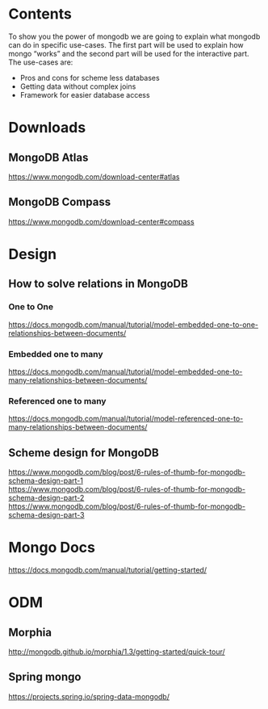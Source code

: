 # Contents
To show you the power of mongodb we are going to explain
what mongodb can do in specific use-cases. The first part
will be used to explain how mongo “works” and the second
part will be used for the interactive part. The use-cases are:

- Pros and cons for scheme less databases
- Getting data without complex joins
- Framework for easier database access

# Downloads
## MongoDB Atlas
https://www.mongodb.com/download-center#atlas

## MongoDB Compass
https://www.mongodb.com/download-center#compass

# Design
## How to solve relations in MongoDB
### One to One
https://docs.mongodb.com/manual/tutorial/model-embedded-one-to-one-relationships-between-documents/

### Embedded one to many
https://docs.mongodb.com/manual/tutorial/model-embedded-one-to-many-relationships-between-documents/

### Referenced one to many
https://docs.mongodb.com/manual/tutorial/model-referenced-one-to-many-relationships-between-documents/

## Scheme design for MongoDB
https://www.mongodb.com/blog/post/6-rules-of-thumb-for-mongodb-schema-design-part-1  
https://www.mongodb.com/blog/post/6-rules-of-thumb-for-mongodb-schema-design-part-2  
https://www.mongodb.com/blog/post/6-rules-of-thumb-for-mongodb-schema-design-part-3  

# Mongo Docs
https://docs.mongodb.com/manual/tutorial/getting-started/

# ODM
## Morphia
http://mongodb.github.io/morphia/1.3/getting-started/quick-tour/

## Spring mongo
https://projects.spring.io/spring-data-mongodb/